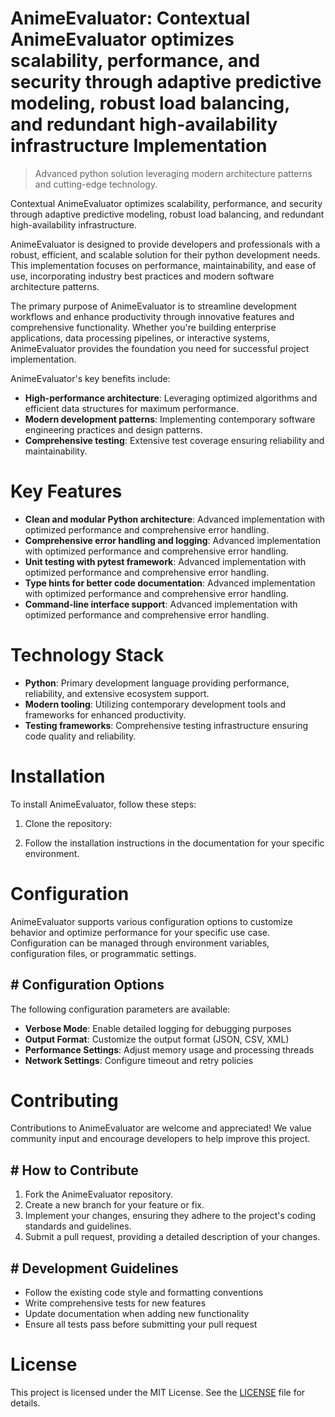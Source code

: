 <!-- fallback_AnimeEvaluator_20251021165122_51295 -->

# AnimeEvaluator: Contextual AnimeEvaluator optimizes scalability, performance, and security through adaptive predictive modeling, robust load balancing, and redundant high-availability infrastructure Implementation
> Advanced python solution leveraging modern architecture patterns and cutting-edge technology.

Contextual AnimeEvaluator optimizes scalability, performance, and security through adaptive predictive modeling, robust load balancing, and redundant high-availability infrastructure.

AnimeEvaluator is designed to provide developers and professionals with a robust, efficient, and scalable solution for their python development needs. This implementation focuses on performance, maintainability, and ease of use, incorporating industry best practices and modern software architecture patterns.

The primary purpose of AnimeEvaluator is to streamline development workflows and enhance productivity through innovative features and comprehensive functionality. Whether you're building enterprise applications, data processing pipelines, or interactive systems, AnimeEvaluator provides the foundation you need for successful project implementation.

AnimeEvaluator's key benefits include:

* **High-performance architecture**: Leveraging optimized algorithms and efficient data structures for maximum performance.
* **Modern development patterns**: Implementing contemporary software engineering practices and design patterns.
* **Comprehensive testing**: Extensive test coverage ensuring reliability and maintainability.

# Key Features

* **Clean and modular Python architecture**: Advanced implementation with optimized performance and comprehensive error handling.
* **Comprehensive error handling and logging**: Advanced implementation with optimized performance and comprehensive error handling.
* **Unit testing with pytest framework**: Advanced implementation with optimized performance and comprehensive error handling.
* **Type hints for better code documentation**: Advanced implementation with optimized performance and comprehensive error handling.
* **Command-line interface support**: Advanced implementation with optimized performance and comprehensive error handling.

# Technology Stack

* **Python**: Primary development language providing performance, reliability, and extensive ecosystem support.
* **Modern tooling**: Utilizing contemporary development tools and frameworks for enhanced productivity.
* **Testing frameworks**: Comprehensive testing infrastructure ensuring code quality and reliability.

# Installation

To install AnimeEvaluator, follow these steps:

1. Clone the repository:


2. Follow the installation instructions in the documentation for your specific environment.

# Configuration

AnimeEvaluator supports various configuration options to customize behavior and optimize performance for your specific use case. Configuration can be managed through environment variables, configuration files, or programmatic settings.

## # Configuration Options

The following configuration parameters are available:

* **Verbose Mode**: Enable detailed logging for debugging purposes
* **Output Format**: Customize the output format (JSON, CSV, XML)
* **Performance Settings**: Adjust memory usage and processing threads
* **Network Settings**: Configure timeout and retry policies

# Contributing

Contributions to AnimeEvaluator are welcome and appreciated! We value community input and encourage developers to help improve this project.

## # How to Contribute

1. Fork the AnimeEvaluator repository.
2. Create a new branch for your feature or fix.
3. Implement your changes, ensuring they adhere to the project's coding standards and guidelines.
4. Submit a pull request, providing a detailed description of your changes.

## # Development Guidelines

* Follow the existing code style and formatting conventions
* Write comprehensive tests for new features
* Update documentation when adding new functionality
* Ensure all tests pass before submitting your pull request

# License

This project is licensed under the MIT License. See the [LICENSE](https://github.com/Hantan1080/AnimeEvaluator/blob/main/LICENSE) file for details.

